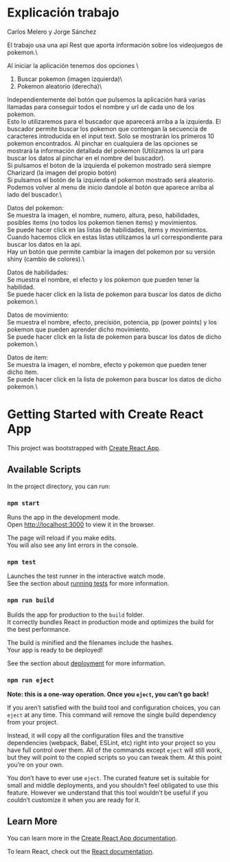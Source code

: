 
# Explicación trabajo
Carlos Melero y Jorge Sánchez

El trabajo usa una api Rest que aporta información sobre los videojuegos de pokemon.\

Al iniciar la aplicación tenemos dos opciones \
1) Buscar pokemon (imagen izquierda)\
2) Pokemon aleatorio (derecha)\

Independientemente del botón que pulsemos la aplicación hará varias llamadas para conseguir todos el nombre y url de cada uno de los pokemon. \
Esto lo utilizaremos para el buscador que aparecerá arriba a la izquierda. El buscador permite buscar los pokemon que contengan la secuencia de\
caracteres introducida en el input text. Solo se mostrarán los primeros 10 pokemon encontrados. Al pinchar en cualquiera de las opciones se \
mostrará la información detallada del pokemon (Utilizamos la url para buscar los datos al pinchar en el nombre del buscador).\
Si pulsamos el boton de la izquierda el pokemon mostrado será siempre Charizard (la imagen del propio botón)\
Si pulsamos el botón de la izquierda el pokemon mostrado será aleatorio.\
Podemos volver al menu de inicio dandole al botón que aparece arriba al lado del buscador.\


Datos del pokemon:\
  Se muestra la imagen, el nombre, numero, altura, peso, habilidades, posibles items (no todos los pokemon tienen items) y movimientos.\
  Se puede hacer click en las listas de habilidades, items y movimientos.\
  Cuando hacemos click en estas listas utilizamos la url correspondiente para buscar los datos en la api.\
  Hay un botón que permite cambiar la imagen del pokemon por su versión shiny (cambio de colores).\
  
Datos de habilidades:\
  Se muestra el nombre, el efecto y los pokemon que pueden tener la habilidad.\
  Se puede hacer click en la lista de pokemon para buscar los datos de dicho pokemon.\
  
Datos de movimiento:\
  Se muestra el nombre, efecto, precisión, potencia, pp (power points) y los pokemon que pueden aprender dicho movimiento.\
  Se puede hacer click en la lista de pokemon para buscar los datos de dicho pokemon.\
  
Datos de item:\
  Se muestra la imagen, el nombre, efecto y pokemon que pueden tener dicho item.\
  Se puede hacer click en la lista de pokemon para buscar los datos de dicho pokemon.\
  
  

# Getting Started with Create React App

This project was bootstrapped with [Create React App](https://github.com/facebook/create-react-app).

## Available Scripts

In the project directory, you can run:

### `npm start`

Runs the app in the development mode.\
Open [http://localhost:3000](http://localhost:3000) to view it in the browser.

The page will reload if you make edits.\
You will also see any lint errors in the console.

### `npm test`

Launches the test runner in the interactive watch mode.\
See the section about [running tests](https://facebook.github.io/create-react-app/docs/running-tests) for more information.

### `npm run build`

Builds the app for production to the `build` folder.\
It correctly bundles React in production mode and optimizes the build for the best performance.

The build is minified and the filenames include the hashes.\
Your app is ready to be deployed!

See the section about [deployment](https://facebook.github.io/create-react-app/docs/deployment) for more information.

### `npm run eject`

**Note: this is a one-way operation. Once you `eject`, you can’t go back!**

If you aren’t satisfied with the build tool and configuration choices, you can `eject` at any time. This command will remove the single build dependency from your project.

Instead, it will copy all the configuration files and the transitive dependencies (webpack, Babel, ESLint, etc) right into your project so you have full control over them. All of the commands except `eject` will still work, but they will point to the copied scripts so you can tweak them. At this point you’re on your own.

You don’t have to ever use `eject`. The curated feature set is suitable for small and middle deployments, and you shouldn’t feel obligated to use this feature. However we understand that this tool wouldn’t be useful if you couldn’t customize it when you are ready for it.

## Learn More

You can learn more in the [Create React App documentation](https://facebook.github.io/create-react-app/docs/getting-started).

To learn React, check out the [React documentation](https://reactjs.org/).
